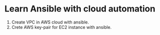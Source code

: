 # Learn Ansible with cloud automation
1. Create VPC in AWS cloud with ansible.
2. Crete AWS key-pair for EC2 instance with ansible.
